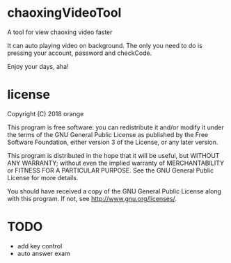 # chaoxingVideoTool
A tool for view chaoxing video faster

It can auto playing video on background. The only you need to do is pressing your account, password and checkCode.

Enjoy your days, aha!

# license
Copyright (C) 2018  orange

This program is free software: you can redistribute it and/or modify
it under the terms of the GNU General Public License as published by
the Free Software Foundation, either version 3 of the License, or
any later version.

This program is distributed in the hope that it will be useful,
but WITHOUT ANY WARRANTY; without even the implied warranty of
MERCHANTABILITY or FITNESS FOR A PARTICULAR PURPOSE.  See the
GNU General Public License for more details.

You should have received a copy of the GNU General Public License
along with this program.  If not, see <http://www.gnu.org/licenses/>.

# TODO
+ add key control
+ auto answer exam